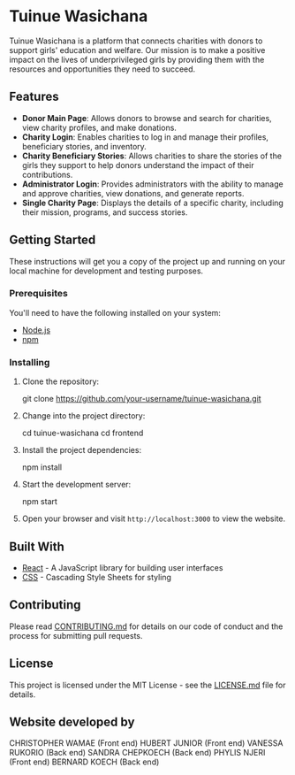 # Tuinue Wasichana

Tuinue Wasichana is a platform that connects charities with donors to support girls' education and welfare. Our mission is to make a positive impact on the lives of underprivileged girls by providing them with the resources and opportunities they need to succeed.

## Features

- **Donor Main Page**: Allows donors to browse and search for charities, view charity profiles, and make donations.
- **Charity Login**: Enables charities to log in and manage their profiles, beneficiary stories, and inventory.
- **Charity Beneficiary Stories**: Allows charities to share the stories of the girls they support to help donors understand the impact of their contributions.
- **Administrator Login**: Provides administrators with the ability to manage and approve charities, view donations, and generate reports.
- **Single Charity Page**: Displays the details of a specific charity, including their mission, programs, and success stories.

## Getting Started

These instructions will get you a copy of the project up and running on your local machine for development and testing purposes.

### Prerequisites

You'll need to have the following installed on your system:

- [Node.js](https://nodejs.org/)
- [npm](https://www.npmjs.com/)


### Installing

1. Clone the repository:

   git clone https://github.com/your-username/tuinue-wasichana.git
   
2. Change into the project directory:

   cd tuinue-wasichana
   cd frontend
   

3. Install the project dependencies:

   npm install
   
4. Start the development server:

   npm start
   
   

5. Open your browser and visit `http://localhost:3000` to view the website.

## Built With

- [React](https://reactjs.org/) - A JavaScript library for building user interfaces
- [CSS](https://developer.mozilla.org/en-US/docs/Web/CSS) - Cascading Style Sheets for styling


## Contributing

Please read [CONTRIBUTING.md](link-to-contributing-file) for details on our code of conduct and the process for submitting pull requests.

## License

This project is licensed under the MIT License - see the [LICENSE.md](link-to-license-file) file for details.

## Website developed by 

CHRISTOPHER WAMAE (Front end)
HUBERT JUNIOR (Front end)
VANESSA RUKORIO (Back end)
SANDRA CHEPKOECH (Back end)
PHYLIS NJERI (Front end)
BERNARD KOECH (Back end)






